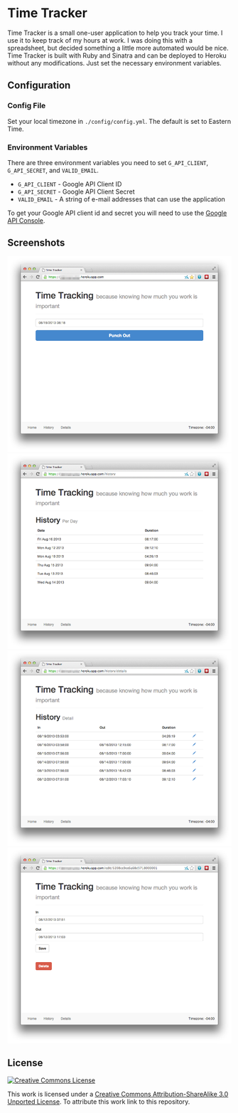 # Time Tracker
Time Tracker is a small one-user application to help you track your time. I use it to keep track of my hours at work. I was doing this with a spreadsheet, but decided something a little more automated would be nice. Time Tracker is built with Ruby and Sinatra and can be deployed to Heroku without any modifications. Just set the necessary environment variables.

## Configuration

### Config File
Set your local timezone in `./config/config.yml`. The default is set to Eastern Time.

### Environment Variables
There are three environment variables you need to set `G_API_CLIENT`, `G_API_SECRET`, and `VALID_EMAIL`.

* `G_API_CLIENT` - Google API Client ID
* `G_API_SECRET` - Google API Client Secret
* `VALID_EMAIL` - A string of e-mail addresses that can use the application

To get your Google API client id and secret you will need to use the [Google API Console](https://code.google.com/apis/console/).

## Screenshots

![Punch Out](images/screenshots/001.png)
![History](images/screenshots/002.png)
![History Details](images/screenshots/003.png)
![Edit](images/screenshots/004.png)

## License
[![Creative Commons License](http://i.creativecommons.org/l/by-sa/3.0/88x31.png)](http://creativecommons.org/licenses/by-sa/3.0/deed.en_US)

This work is licensed under a [Creative Commons Attribution-ShareAlike 3.0 Unported License](http://creativecommons.org/licenses/by-sa/3.0/deed.en_US). To attribute this work link to this repository.